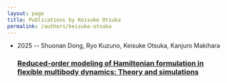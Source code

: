 ```yaml
---
layout: page
title: Publications by Keisuke Otsuka
permalink: /authors/keisuke-otsuka
---
```


<ul class="post-list">
<li><span class='post-meta'>2025 -- Shuonan Dong, Ryo Kuzuno, Keisuke Otsuka, Kanjuro Makihara</span><h3><a class='post-link' href="{{ site.baseurl }}/reduced-order-modeling-of-hamiltonian-formulation-in-flexible-multibody-dynamics-theory-and-simulations">Reduced-order modeling of Hamiltonian formulation in flexible multibody dynamics: Theory and simulations</a></h3></li>

</ul>

